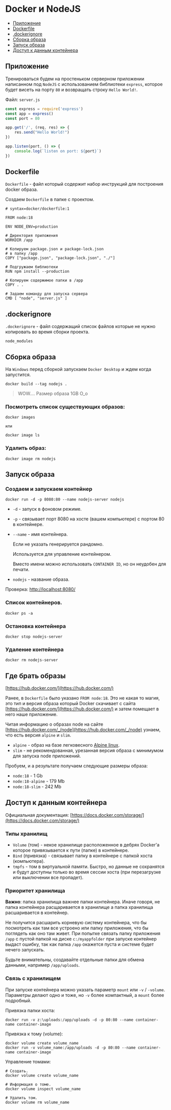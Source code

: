 # Docker и NodeJS

- [Приложение](#приложение)
- [Dockerfile](#dockerfile)
- [.dockerignore](#dockerignore)
- [Сборка образа](#сборка-образа)
- [Запуск образа](#запуск-образа)
- [Доступ к данным контейнера](#доступ-к-данным-контейнера)

## Приложение

Тренироваться будем на простеньком серверном приложении написанном под `NodeJS` с использованием библиотеки `express`, которое будет висеть на порту `80` и возвращать строку `Hello World!`.

Файл: `server.js`

```javascript
const express = require('express')
const app = express()
const port = 80

app.get('/', (req, res) => {
    res.send("Hello World!")
})

app.listen(port, () => {
    console.log(`listen on port: ${port}`)
})
```

## Dockerfile

`Dockerfile` - файл который содержит набор инструкций для построения docker образа.

Создаем `Dockerfile` в папке с проектом.

```docker
# syntax=docker/dockerfile:1

FROM node:18

ENV NODE_ENV=production

# Директория приложения
WORKDIR /app

# Копируем package.json и package-lock.json
# в папку /app
COPY ["package.json", "package-lock.json", "./"]

# Подгружаем библиотеки
RUN npm install --production

# Копируем содержимое папки в /app
COPY . .

# Задаем команду для запуска сервера
CMD [ "node", "server.js" ]
```

## .dockerignore

`.dockerignore` - файл содержащий список файлов которые не нужно копировать во время сборки проекта.

```
node_modules
```

## Сборка образа

На `Windows` перед сборкой запускаем `Docker Desktop` и ждем когда запустится.

```
docker build --tag nodejs .
```

> WOW.... Размер образа 1GB O_o

### Посмотреть список существующих образов:

```
docker images

или

docker image ls
```

### Удалить образ:

```
docker image rm nodejs
```

## Запуск образа

### Создаем и запускаем контейнер

```
docker run -d -p 8080:80 --name nodejs-server nodejs
```
- `-d` - запуск в фоновом режиме.
  
- `-p` - связывает порт 8080 на хосте (вашем компьютере) с портом 80 в контейнере.
- `--name` - имя контейнера.
  
  Если не указать генерируется рандомно.
  
  Используется для управление контейнером.

  Вместо имени можно использовать `CONTAINER ID`, но он неудобен для печати.

- `nodejs` - название образа.

Проверка: [http://localhost:8080/](http://localhost:8080/)

### Список контейнеров.

```
docker ps -a
```

### Остановка контейнера

```
docker stop nodejs-server
```

### Удаление контейнера

```
docker rm nodejs-server
```

## Где брать образы

[https://hub.docker.com/](https://hub.docker.com/)

Ранее, в `Dockerfile` было указано `FROM node:18`. Это не какая то магия, это тип и версия образа который Docker скачивает с сайта [https://hub.docker.com/](https://hub.docker.com/) и затем помещает в него наше приложение. 

Читая информацию о образах node на сайте [https://hub.docker.com/_/node](https://hub.docker.com/_/node) узнаем, что есть версия `alpine` и `slim`. 

- `alpine` - образ на базе легковесного [Alpine linux](https://www.alpinelinux.org/).
- `slim` - не рекомендованная, урезанная версия образа с минимумом для запуска node приложений.

Пробуем, и а результате получаем следующие размеры образа:

- `node:18` - 1 Gb
- `node:18-alpine` - 179 Mb
- `node:18-slim` - 242 Mb

## Доступ к данным контейнера

Официальная документация: [https://docs.docker.com/storage/](https://docs.docker.com/storage/)

### Типы хранилищ

- `Volume` (том) - некое хранилище расположенное в дебрях Docker'а которое привязывается к пути (папке) в контейнере.
- `Bind` (привязка) - связывает папку в контейнере с папкой хоста (компьютера).
- `tmpfs` - том в виртуальной памяти. Быстро, но данные не сохранятся и будут доступны только во время сессии хоста (при перезагрузке или выключении все пропадет).

### Приоритет хранилища

__Важно__: папка хранилища важнее папки контейнера. Иначе говоря, не папка контейнера расщаривается в хранилище а папка хранилища расшаривается в контейнер. 

Не получится расшарить корневую систему контейнера, что бы посмотреть как там все устроено или папку приложения, что бы поглядеть как оно там живет. При попытке связать папку приложения `/app` с пустой папкой на диске `c:/myappfolder` при запуске контейнер выдаст ошибку, так как папка `/app` окажется пуста и системе будет нечего запускать.

Будьте внимательны, создавайте отдельные папки для обмена данными, например `/app/uploads`.

### Связь с хранилищем

При запуске контейнера можно указать параметр `mount` или `-v` / `-volume`. Параметры делают одно и тоже, но `-v` более компактный, а `mount` более подробный.

Привязка папки хоста:

```
docker run -v z:\uploads:/app/uploads -d -p 80:80 --name container-name container-image 
```

Привязка к тому (volume):

```
docker volume create volume_name
docker run -v volume_name:/app/uploads -d -p 80:80 --name container-name container-image 
```

Управление томами:

```
# Создать.
docker volume create volume_name

# Информация о томе.
docker volume inspect volume_name

# Удалить том.
docker volume rm volume_name
```